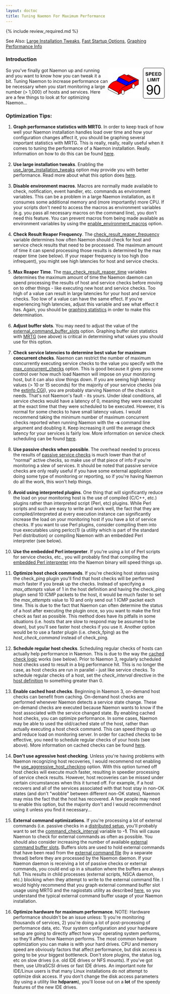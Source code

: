 ```yaml
---
layout: doctoc
title: Tuning Naemon For Maximum Performance
---
```


{% include review_required.md %}

<span class="glyphicon glyphicon-arrow-right"></span> See Also: <a href="largeinstalltweaks.html">Large Installation Tweaks</a>, <a href="faststartup.html">Fast Startup Options</a>, <a href="mrtggraphs.html">Graphing Performance Info</a>

### Introduction

<img src="/images/tuning.png" border="0" style="float: right; clear: both;" alt="Tuning" title="Tuning">

So you've finally got Naemon up and running and you want to know how you can tweak it a bit.  Tuning Naemon to increase performance can be necessary when you start monitoring a large number (> 1,000) of hosts and services.  Here are a few things to look at for optimizing Naemon...

### Optimization Tips:

<ol>
<li><b>Graph performance statistics with MRTG</b>.  In order to keep track of how well your Naemon installation handles load over time and how your configuration changes affect it, you should be graphing several important statistics with MRTG.  This is really, really, really useful when it comes to tuning the performance of a Naemon installation.  Really.  Information on how to do this can be found <a href="mrtggraphs.html">here</a>.<br><br></li>
<li><b>Use large installation tweaks</b>.  Enabling the <a href="configmain.html#use_large_installation_tweaks">use_large_installation_tweaks</a> option may provide you with better performance.  Read more about what this option does <a href="largeinstalltweaks.html">here</a>.<br><br></li>
<li><b>Disable environment macros</b>.  Macros are normally made available to check, notification, event handler, etc. commands as environment variables.  This can be a problem in a large Naemon installation, as it consumes some additional memory and (more importantly) more CPU.  If your scripts don't need to access the macros as environment variables (e.g. you pass all necessary macros on the command line), you don't need this feature.  You can prevent macros from being made available as environment variables by using the <a href="configmain.html#enable_environment_macros">enable_environment_macros</a> option.<br><br></li>
<li><b>Check Result Reaper Frequency</b>. The <a href="configmain.html#check_result_reaper_frequency">check_result_reaper_frequency</a> variable determines how often Naemon should check for host and service check results that need to be processed.  The maximum amount of time it can spend processing those results is determined by the max reaper time (see below).  If your reaper frequency is too high (too infrequent), you might see high latencies for host and service checks.<br><br></li>
<li><b>Max Reaper Time</b>. The <a href="configmain.html#max_check_result_reaper_time">max_check_result_reaper_time</a> variables determines the maximum amount of time the Naemon daemon can spend processing the results of host and service checks before moving on to other things - like executing new host and service checks.  Too high of a value can result in large latencies for your host and service checks.  Too low of a value can have the same effect.  If you're experiencing high latencies, adjust this variable and see what effect it has.  Again, you should be <a href="mrtggraphs.html">graphing statistics</a> in order to make this determination.<br><br></li>
<li><b>Adjust buffer slots</b>.  You may need to adjust the value of the <a href="configmain.html#external_command_buffer_slots">external_command_buffer_slots</a> option.  Graphing buffer slot statistics with <a href="mrtggraphs.html">MRTG</a> (see above) is critical in determining what values you should use for this option.<br><br></li>
<li><b>Check service latencies to determine best value for maximum concurrent checks</b>.  Naemon can restrict the number of maximum concurrently executing service checks to the value you specify with the <a href="configmain.html#max_concurrent_checks">max_concurrent_checks</a> option.  This is good because it gives you some control over how much load Naemon will impose on your monitoring host, but it can also slow things down.  If you are seeing high latency values (> 10 or 15 seconds) for the majority of your service checks (via the <a href="cgis.html#extinfo_cgi">extinfo CGI</a>), you are probably starving Naemon of the checks it needs.  That's not Naemon's fault - its yours.  Under ideal conditions, all service checks would have a latency of 0, meaning they were executed at the exact time that they were scheduled to be executed.  However, it is normal for some checks to have small latency values.  I would recommend taking the minimum number of maximum concurrent checks reported when running Naemon with the <b>-s</b> command line argument and doubling it.  Keep increasing it until the average check latency for your services is fairly low.  More information on service check scheduling can be found <a href="checkscheduling.html">here</a>.<br><br></li>
<li><b>Use passive checks when possible</b>.  The overhead needed to process the results of <a href="passivechecks.html">passive service checks</a> is much lower than that of "normal" active checks, so make use of that piece of info if you're monitoring a slew of services.  It should be noted that passive service checks are only really useful if you have some external application doing some type of monitoring or reporting, so if you're having Naemon do all the work, this won't help things.<br><br></li>
<li><b>Avoid using interpreted plugins</b>.  One thing that will significantly reduce the load on your monitoring host is the use of compiled (C/C++, etc.) plugins rather than interpreted script (Perl, etc) plugins.  While Perl scripts and such are easy to write and work well, the fact that they are compiled/interpreted at every execution instance can significantly increase the load on your monitoring host if you have a lot of service checks.  If you want to use Perl plugins, consider compiling them into true executables using perlcc(1) (a utility which is part of the standard Perl distribution) or compiling Naemon with an embedded Perl interpreter (see below).<br><br></li>
<li><b>Use the embedded Perl interpreter</b>.  If you're using a lot of Perl scripts for service checks, etc., you will probably find that compiling the <a href="embeddedperl.html">embedded Perl interpreter</a> into the Naemon binary will speed things up.<br><br></li>
<li><b>Optimize host check commands</b>.  If you're checking host states using the check_ping plugin you'll find that host checks will be performed much faster if you break up the checks.  Instead of specifying a <i>max_attempts</i> value of 1 in the host definition and having the check_ping plugin send 10 ICMP packets to the host, it would be much faster to set the <i>max_attempts</i> value to 10 and only send out 1 ICMP packet each time.  This is due to the fact that Naemon can often determine the status of a host after executing the plugin once, so you want to make the first check as fast as possible.  This method does have its pitfalls in some situations (i.e. hosts that are slow to respond may be assumed to be down), but you'll see faster host checks if you use it.  Another option would be to use a faster plugin (i.e. check_fping) as the <i>host_check_command</i> instead of check_ping.<br><br></li>
<li><b>Schedule regular host checks</b>.  Scheduling regular checks of hosts can actually help performance in Naemon.  This is due to the way the <a href="cachedchecks.html">cached check logic</a> works (see below).  Prior to Naemon 3, regularly scheduled host checks used to result in a big performance hit.  This is no longer the case, as host checks are run in parallel - just like service checks.  To schedule regular checks of a host, set the <i>check_interval</i> directive in the <a href="objectdefinitions.html#host">host definition</a> to something greater than 0.<br><br></li>
<li><b>Enable cached host checks</b>.  Beginning in Naemon 3, on-demand host checks can benefit from caching.  On-demand host checks are performed whenever Naemon detects a service state change.  These on-demand checks are executed because Naemon wants to know if the host associated with the service changed state.  By enabling cached host checks, you can optimize performance.  In some cases, Naemon may be able to used the old/cached state of the host, rather than actually executing a host check command.  This can speed things up and reduce load on monitoring server.  In order for cached checks to be effective, you need to schedule regular checks of your hosts (see above).  More information on cached checks can be found <a href="cachedchecks.html">here</a>.<br><br></li>
<li><b>Don't use agressive host checking</b>.  Unless you're having problems with Naemon recognizing host recoveries, I would recommend not enabling the <a href="configmain.html#use_agressive_host_checking">use_aggressive_host_checking</a> option.  With this option turned off host checks will execute much faster, resulting in speedier processing of service check results.  However, host recoveries can be missed under certain circumstances when this it turned off.  For example, if a host recovers and all of the services associated with that host stay in non-OK states (and don't "wobble" between different non-OK states), Naemon may miss the fact that the host has recovered.  A few people may need to enable this option, but the majority don't and I would recommendnot using it unless you find it necessary...<br><br></li>
<li><b>External command optimizations</b>.  If you're processing a lot of external commands (i.e. passive checks in a <a href="distributed.html">distributed setup</a>, you'll probably want to set the <a href="configmain.html#command_check_interval">command_check_interval</a> variable to <b>-1</b>.  This will cause Naemon to check for external commands as often as possible.  You should also consider increasing the number of available <a href="configmain.html#external_command_buffer_slots">external command buffer slots</a>.  Buffers slots are used to hold external commands that have been read from the <a href="configmain.html#command_file">external command file</a> (by a separate thread) before they are processed by the Naemon daemon.  If your Naemon daemon is receiving a lot of passive checks or external commands, you could end up in a situation where the buffers are always full.  This results in child processes (external scripts, NSCA daemon, etc.) blocking when they attempt to write to the external command file.  I would highly recommend that you graph external command buffer slot usage using MRTG and the nagiostats utility as described <a href="mrtggraphs.html">here</a>, so you understand the typical external command buffer usage of your Naemon installation.<br><br></li>
<li><b>Optimize hardware for maximum performance</b>.  NOTE: Hardware performance shouldn't be an issue unless: 1) you're monitoring thousands of services, 2) you're doing a lot of post-processing of performance data, etc.  Your system configuration and your hardware setup are going to directly affect how your operating system performs, so they'll affect how Naemon performs.  The most common hardware optimization you can make is with your hard drives.  CPU and memory speed are obviously factors that affect performance, but disk access is going to be your biggest bottleneck.  Don't store plugins, the status log, etc on slow drives (i.e. old IDE drives or NFS mounts).  If you've got them, use UltraSCSI drives or fast IDE drives.  An important note for IDE/Linux users is that many Linux installations do not attempt to optimize disk access.  If you don't change the disk access parameters (by using a utility like <b>hdparam</b>), you'll loose out on a <b>lot</b> of the speedy features of the new IDE drives.<br><br></li>
</ol>

